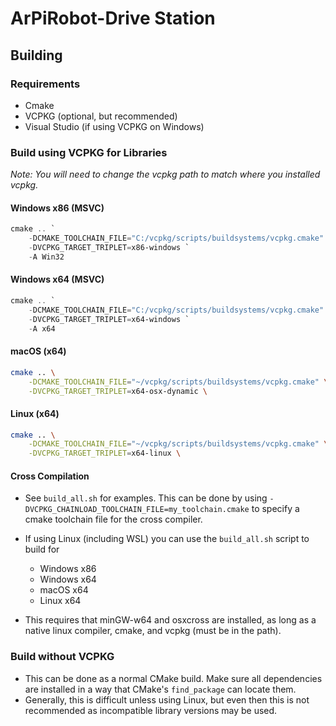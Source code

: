 # ArPiRobot-Drive Station

## Building

### Requirements
- Cmake
- VCPKG (optional, but recommended)
- Visual Studio (if using VCPKG on Windows)

### Build using VCPKG for Libraries

*Note: You will need to change the vcpkg path to match where you installed vcpkg.*

#### Windows x86 (MSVC)

```powershell
cmake .. `
    -DCMAKE_TOOLCHAIN_FILE="C:/vcpkg/scripts/buildsystems/vcpkg.cmake" `
    -DVCPKG_TARGET_TRIPLET=x86-windows `
    -A Win32
```

#### Windows x64 (MSVC)

```powershell
cmake .. `
    -DCMAKE_TOOLCHAIN_FILE="C:/vcpkg/scripts/buildsystems/vcpkg.cmake" `
    -DVCPKG_TARGET_TRIPLET=x64-windows `
    -A x64
```

#### macOS (x64)

```sh
cmake .. \
    -DCMAKE_TOOLCHAIN_FILE="~/vcpkg/scripts/buildsystems/vcpkg.cmake" \
    -DVCPKG_TARGET_TRIPLET=x64-osx-dynamic \
```

#### Linux (x64)

```sh
cmake .. \
    -DCMAKE_TOOLCHAIN_FILE="~/vcpkg/scripts/buildsystems/vcpkg.cmake" \
    -DVCPKG_TARGET_TRIPLET=x64-linux \
```

#### Cross Compilation
- See `build_all.sh` for examples. This can be done by using `-DVCPKG_CHAINLOAD_TOOLCHAIN_FILE=my_toolchain.cmake` to specify a cmake toolchain file for the cross compiler.

- If using Linux (including WSL) you can use the `build_all.sh` script to build for
    - Windows x86
    - Windows x64
    - macOS x64
    - Linux x64
- This requires that minGW-w64 and osxcross are installed, as long as a native linux compiler, cmake, and vcpkg (must be in the path).

### Build without VCPKG

- This can be done as a normal CMake build. Make sure all dependencies are installed in a way that CMake's `find_package` can locate them.
- Generally, this is difficult unless using Linux, but even then this is not recommended as incompatible library versions may be used.